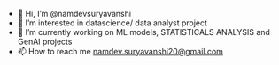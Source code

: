 - 👋 Hi, I’m @namdevsuryavanshi
- 👀 I’m interested in datascience/ data analyst project 
- 🌱 I’m currently working on ML models, STATISTICALS ANALYSIS and GenAI projects 
- 📫 How to reach me namdev.suryavanshi20@gmail.com

<!---
namdevsuryavanshi/namdevsuryavanshi is a ✨ special ✨ repository because its `README.md` (this file) appears on your GitHub profile.
You can click the Preview link to take a look at your changes.
--->

